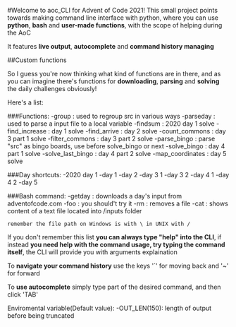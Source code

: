 #Welcome to aoc_CLI for Advent of Code 2021!
This small project points towards making command line interface
with python, where you can use **python**, **bash** and **user-made functions**, with the
scope of helping during the AoC

It features **live output**, **autocomplete** and **command history managing**

##Custom functions

So I guess you're now thinking what kind of functions are in there, and as you
can imagine there's functions for **downloading**, **parsing** and **solving** the daily
challenges obviously!

Here's a list:

###Functions:
    -group : used to regroup src in various ways
    -parseday : used to parse a input file to a local variable
    -findsum : 2020 day 1 solve
    -find_increase : day 1 solve 
    -find_arrive : day 2 solve
    -count_commons : day 3 part 1 solve
    -filter_commons : day 3 part 2 solve
    -parse_bingo : parse "src" as bingo boards, use before solve_bingo or next
    -solve_bingo : day 4 part 1 solve
    -solve_last_bingo : day 4 part 2 solve
    -map_coordinates : day 5 solve

###Day shortcuts:
    -2020 day 1 
    -day 1
    -day 2
    -day 3 1
    -day 3 2
    -day 4 1
    -day 4 2
    -day 5

###Bash command:
    -getday <day>: downloads a day's input from adventofcode.com
    -foo : you should't try it
    -rm <path>: removes a file
    -cat <path>: shows content of a text file located into /inputs folder
    
    remember the file path on Windows is with \ in UNIX with /

If you don't remember this list **you can always type "help" into the CLI**, if
instead **you need help with the command usage, try typing the command itself**, the
CLI will provide you with arguments explaination

To **navigate your command history** use the keys '`' for moving back and '~' for forward

To **use autocomplete** simply type part of the desired command, and then click 'TAB'

Enviromental variable(Default value):
    -OUT_LEN(150): length of output before being truncated